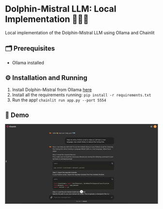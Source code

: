 # Dolphin-Mistral LLM: Local Implementation 🐬🇫🇷

Local implementation of the Dolphin-Mistral LLM using Ollama and Chainlit

## 🗂️ Prerequisites
- Ollama installed

## ⚙️ Installation and Running
1. Install Dolphin-Mistral from Ollama [here](https://ollama.com/library/dolphin-mistral)
2. Install all the requirements running: `pip install -r requirements.txt`
3. Run the app! `chainlit run app.py --port 5554`


## 🐬 Demo 
![alt text](demo.png)
